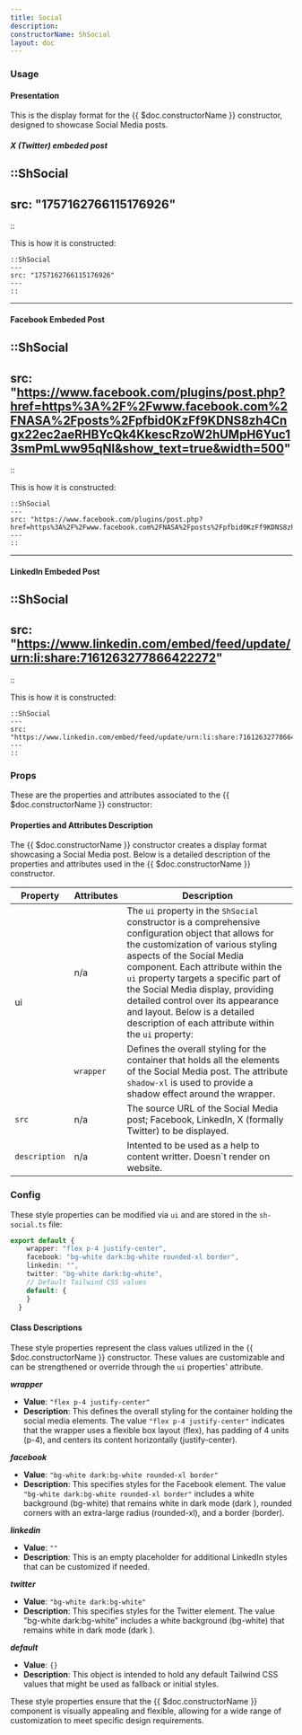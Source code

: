 ```yaml
---
title: Social
description:
constructorName: ShSocial
layout: doc
---
```


### Usage
#### Presentation
This is the display format for the {{ $doc.constructorName }} constructor, designed to showcase Social Media posts.
##### X (Twitter) embeded post

::ShSocial
---
src: "1757162766115176926"
---
::

This is how it is constructed:

```mdc
::ShSocial
---
src: "1757162766115176926"
---
::
```

___

#### Facebook Embeded Post

::ShSocial
---
src: "https://www.facebook.com/plugins/post.php?href=https%3A%2F%2Fwww.facebook.com%2FNASA%2Fposts%2Fpfbid0KzFf9KDNS8zh4Cngx22ec2aeRHBYcQk4KkescRzoW2hUMpH6Yuc13smPmLww95qNl&show_text=true&width=500"
---
::

This is how it is constructed:

```mdc
::ShSocial
---
src: "https://www.facebook.com/plugins/post.php?href=https%3A%2F%2Fwww.facebook.com%2FNASA%2Fposts%2Fpfbid0KzFf9KDNS8zh4Cngx22ec2aeRHBYcQk4KkescRzoW2hUMpH6Yuc13smPmLww95qNl&show_text=true&width=500"
---
::
```

___

#### LinkedIn Embeded Post

::ShSocial
---
src: "https://www.linkedin.com/embed/feed/update/urn:li:share:7161263277866422272"
---
::

This is how it is constructed:

```mdc
::ShSocial
---
src: "https://www.linkedin.com/embed/feed/update/urn:li:share:7161263277866422272"
---
::
```
### Props
These are the properties and attributes associated to the {{ $doc.constructorName }} constructor:

#### Properties and Attributes Description
The {{ $doc.constructorName }} constructor creates a display format showcasing a Social Media post.  Below is a detailed description of the properties and attributes used in the {{ $doc.constructorName }} constructor.

<table>
  <thead>
    <tr>
      <th>Property</th>
      <th>Attributes</th>
      <th>Description</th>
    </tr>
  </thead>
  <tbody>
    <tr>
      <td rowspan="2">ui</td>
      <td>n/a</td>
      <td>The <code>ui</code> property in the <code>ShSocial</code> constructor is a comprehensive configuration object that allows for the customization of various styling aspects of the Social Media component. Each attribute within the <code>ui</code> property targets a specific part of the Social Media display, providing detailed control over its appearance and layout. Below is a detailed description of each attribute within the <code>ui</code> property:</td>
    </tr>
    <tr>
      <td><code>wrapper</code></td>
      <td>Defines the overall styling for the container that holds all the elements of the Social Media post. The attribute <code>shadow-xl</code> is used to provide a shadow effect around the wrapper.</td>
    </tr>
    <tr>
      <td><code>src</code></td>
      <td>n/a</td>
      <td>The source URL of the Social Media post; Facebook, LinkedIn, X (formally Twitter) to be displayed.</td>
    </tr>
    <td><code>description</code></td>
      <td>n/a</td>
      <td>Intented to be used as a help to content writter. Doesn`t render on website.</td>
  </tbody>
</table>

### Config
These style properties can be modified via `ui` and are stored in the `sh-social.ts` file:

```ts
export default {
    wrapper: "flex p-4 justify-center",
    facebook: "bg-white dark:bg-white rounded-xl border",
    linkedin: "",
    twitter: "bg-white dark:bg-white",
    // Default Tailwind CSS values
    default: {
    }
  }
```

#### Class Descriptions

These style properties represent the class values utilized in the {{ $doc.constructorName }} constructor. These values are customizable and can be strengthened or override through the `ui` properties' attribute. 


_**wrapper**_

* **Value**: `"flex p-4 justify-center"`
* **Description**: This defines the overall styling for the container holding the social media elements. The value `"flex p-4 justify-center"` indicates that the wrapper uses a flexible box layout (flex), has padding of 4 units (p-4), and centers its content horizontally (justify-center).

_**facebook**_

* **Value**: `"bg-white dark:bg-white rounded-xl border"`
* **Description**: This specifies styles for the Facebook element. The value `"bg-white dark:bg-white rounded-xl border"` includes a white background (bg-white) that remains white in dark mode (dark
), rounded corners with an extra-large radius (rounded-xl), and a border (border).

_**linkedin**_

* **Value**: `""`
* **Description**: This is an empty placeholder for additional LinkedIn styles that can be customized if needed.

_**twitter**_

* **Value**: `"bg-white dark:bg-white"`
* **Description**: This specifies styles for the Twitter element. The value "bg-white dark:bg-white" includes a white background (bg-white) that remains white in dark mode (dark
).

_**default**_

* **Value**: `{}`
* **Description**: This object is intended to hold any default Tailwind CSS values that might be used as fallback or initial styles.

These style properties ensure that the {{ $doc.constructorName }} component is visually appealing and flexible, allowing for a wide range of customization to meet specific design requirements.
